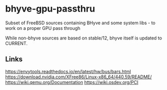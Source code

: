 # bhyve-gpu-passthru
Subset of FreeBSD sources containing BHyve and some system libs - to work on a proper GPU pass through

While non-bhyve sources are based on stable/12, bhyve itself is updated to CURRENT.

## Links
<https://envytools.readthedocs.io/en/latest/hw/bus/bars.html>
<https://download.nvidia.com/XFree86/Linux-x86_64/440.59/README/>
<https://wiki.qemu.org/Documentation>
<https://wiki.osdev.org/PCI>

